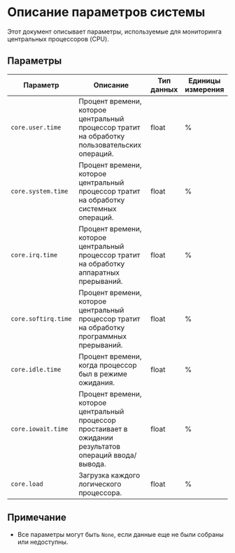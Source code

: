 # Описание параметров системы

Этот документ описывает параметры, используемые для мониторинга центральных процессоров (CPU).

## Параметры

| Параметр            | Описание                                                                                                 | Тип данных | Единицы измерения |
|---------------------|----------------------------------------------------------------------------------------------------------|------------|-------------------|
| `core.user.time`    | Процент времени, которое центральный процессор тратит на обработку пользовательских операций.            | float      | %                 |
| `core.system.time`  | Процент времени, которое центральный процессор тратит на обработку системных операций.                   | float      | %                 |
| `core.irq.time`     | Процент времени, которое центральный процессор тратит на обработку аппаратных прерываний.                | float      | %                 |
| `core.softirq.time` | Процент времени, которое центральный процессор тратит на обработку программных прерываний.               | float      | %                 |
| `core.idle.time`    | Процент времени, когда процессор был в режиме ожидания.                                                  | float      | %                 |
| `core.iowait.time`  | Процент времени, которое центральный процессор простаивает в ожидании результатов операций ввода/вывода. | float      | %                 |
| `core.load`         | Загрузка каждого логического процессора.                                                                 | float      | %                 |

## Примечание

- Все параметры могут быть `None`, если данные еще не были собраны или недоступны.